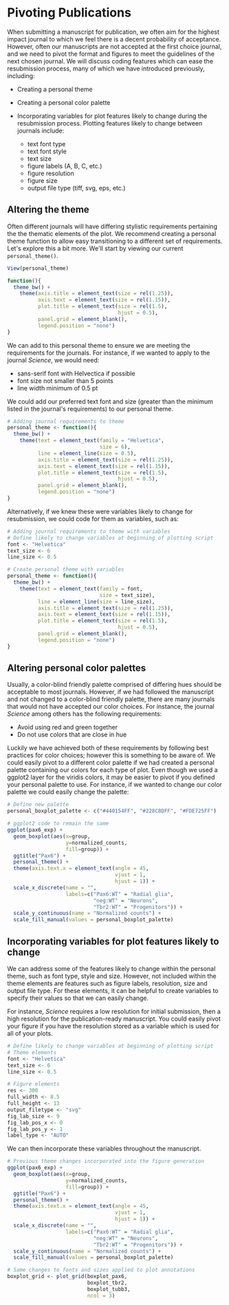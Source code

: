 # Pivoting Publications

When submitting a manuscript for publication, we often aim for the highest impact journal to which we feel there is a decent probability of acceptance. However, often our manuscripts are not accepted at the first choice journal, and we need to pivot the format and figures to meet the guidelines of the next chosen journal. We will discuss coding features which can ease the resubmission process, many of which we have introduced previously, including:

- Creating a personal theme
- Creating a personal color palette
- Incorporating variables for plot features likely to change during the resubmission process. Plotting features likely to change between journals include:

  - text font type
  - text font style
  - text size
  - figure labels (A, B, C, etc.)
  - figure resolution
  - figure size
  - output file type (tiff, svg, eps, etc.)

## Altering the theme

Often different journals will have differing stylistic requirements pertaining the the thematic elements of the plot. We recommend creating a personal theme function to allow easy transitioning to a different set of requirements. Let's explore this a bit more. We'll start by viewing our current `personal_theme()`.

```r
View(personal_theme)

function(){ 
  theme_bw() +
    theme(axis.title = element_text(size = rel(1.25)),
          axis.text = element_text(size = rel(1.15)),
          plot.title = element_text(size = rel(1.5),
                                    hjust = 0.5),
          panel.grid = element_blank(),
          legend.position = "none")
}
```

We can add to this personal theme to ensure we are meeting the requirements for the journals. For instance, if we wanted to apply to the journal _Science_, we would need:
  - sans-serif font with Helvectica if possible
  - font size not smaller than 5 points
  - line width minimum of 0.5 pt

We could add our preferred text font and size (greater than the minimum listed in the journal's requirements) to our personal theme.

```r
# Adding journal requirements to theme
personal_theme <- function(){ 
  theme_bw() +
    theme(text = element_text(family = "Helvetica",
                              size = 6),
          line = element_line(size = 0.5),
          axis.title = element_text(size = rel(1.25)),
          axis.text = element_text(size = rel(1.15)),
          plot.title = element_text(size = rel(1.5),
                                    hjust = 0.5),
          panel.grid = element_blank(),
          legend.position = "none")
}
```

Alternatively, if we knew these were variables likely to change for resubmission, we could code for them as variables, such as:

```r
# Adding journal requirements to theme with variables
# Define likely to change variables at beginning of plotting script
font <- "Helvetica"
text_size <- 6
line_size <- 0.5

# Create personal theme with variables
personal_theme <- function(){ 
  theme_bw() +
    theme(text = element_text(family = font,
                              size = text_size),
          line = element_line(size = line_size),
          axis.title = element_text(size = rel(1.25)),
          axis.text = element_text(size = rel(1.15)),
          plot.title = element_text(size = rel(1.5),
                                    hjust = 0.5),
          panel.grid = element_blank(),
          legend.position = "none")
}
```

## Altering personal color palettes

Usually, a color-blind friendly palette comprised of differing hues should be acceptable to most journals. However, if we had followed the manuscript and not changed to a color-blind friendly palette, there are many journals that would not have accepted our color choices. For instance, the journal _Science_ among others has the following requirements:

  - Avoid using red and green together
  - Do not use colors that are close in hue 
 
 Luckily we have achieved both of these requirements by following best practices for color choices; however this is something to be aware of. We could easily pivot to a different color palette if we had created a personal palette containing our colors for each type of plot. Even though we used a ggplot2 layer for the viridis colors, it may be easier to pivot if you defined your personal palette to use. For instance, if we wanted to change our color palette we could easily change the palette:
 
```r
# Define new palette
personal_boxplot_palette <- c("#440154FF", "#228C8DFF", "#FDE725FF")

# ggplot2 code to remain the same
ggplot(pax6_exp) +
  geom_boxplot(aes(x=group, 
                   y=normalized_counts, 
                   fill=group)) +
  ggtitle("Pax6") +
  personal_theme() +
  theme(axis.text.x = element_text(angle = 45, 
                                   vjust = 1, 
                                   hjust = 1)) +
  scale_x_discrete(name = "",
                   labels=c("Pax6:WT" = "Radial glia",
                            "neg:WT" = "Neurons", 
                            "Tbr2:WT" = "Progenitors")) +
  scale_y_continuous(name = "Normalized counts") +
  scale_fill_manual(values = personal_boxplot_palette)
```
 
## Incorporating variables for plot features likely to change

We can address some of the features likely to change within the personal theme, such as font type, style and size. However, not included within the theme elements are features such as figure labels, resolution, size and output file type. For these elements, it can be helpful to create variables to specify their values so that we can easily change. 

For instance, *Science* requires a low resolution for initial submission, then a high resolution for the publication-ready manuscript. You could easily pivot your figure if you have the resolution stored as a variable which is used for all of your plots.


```r
# Define likely to change variables at beginning of plotting script
# Theme elements
font <- "Helvetica"
text_size <- 6
line_size <- 0.5

# Figure elements
res <- 300
full_width <- 8.5
full_height <- 13
output_filetype <- "svg"
fig_lab_size <- 9
fig_lab_pos_x <- 0
fig_lab_pos_y <- 1
label_type <- "AUTO"
```

We can then incorporate these variables throughout the manuscript.

```r
# Previous theme changes incorporated into the figure generation
ggplot(pax6_exp) +
  geom_boxplot(aes(x=group, 
                   y=normalized_counts, 
                   fill=group)) +
  ggtitle("Pax6") +
  personal_theme() +
  theme(axis.text.x = element_text(angle = 45, 
                                   vjust = 1, 
                                   hjust = 1)) +
  scale_x_discrete(name = "",
                   labels=c("Pax6:WT" = "Radial glia",
                            "neg:WT" = "Neurons", 
                            "Tbr2:WT" = "Progenitors")) +
  scale_y_continuous(name = "Normalized counts") +
  scale_fill_manual(values = personal_boxplot_palette)

# Same changes to fonts and sizes applied to plot annotations
boxplot_grid <- plot_grid(boxplot_pax6,
                          boxplot_tbr2,
                          boxplot_tubb3,
                          ncol = 3)
```
